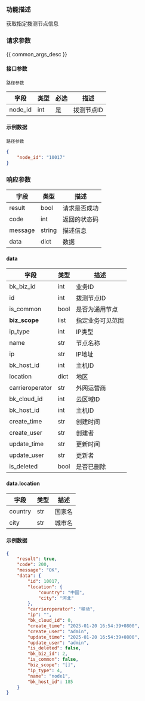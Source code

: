 ### 功能描述

获取指定拨测节点信息

### 请求参数

{{ common_args_desc }}

#### 接口参数
`路径参数`

| 字段      | 类型  | 必选 | 描述     |
|---------|-----|----|--------|
| node_id | int | 是  | 拨测节点ID |

#### 示例数据
`路径参数`

```json
{
    "node_id": "10017"
}
```

### 响应参数
| 字段    | 类型   | 描述         |
| ------- | ------ | ------------ |
| result  | bool   | 请求是否成功 |
| code    | int    | 返回的状态码 |
| message | string | 描述信息     |
| data    | dict   | 数据         |

#### data
| 字段              | 类型   | 描述       |
|-----------------|------|----------|
| bk_biz_id       | int  | 业务ID     |
| id              | int  | 拨测节点ID   |
| is_common       | bool | 是否为通用节点  |
| **biz_scope**       | list | 指定业务可见范围 |
| ip_type         | int  | IP类型     |
| name            | str  | 节点名称     |
| ip              | str  | IP地址     |
| bk_host_id      | int  | 主机ID     |
| location        | dict | 地区       |
| carrieroperator | str  | 外网运营商    |
| bk_cloud_id      | int  | 云区域ID    |
| bk_host_id       | int  | 主机ID     |
| create_time      | str  | 创建时间     |
| create_user      | str  | 创建者      |
| update_time      | str  | 更新时间     |
| update_user      | str  | 更新者      |
| is_deleted       | bool | 是否已删除    |

#### data.location
| 字段                  | 类型   | 描述  |
|---------------------|------|-----|
| country       | str  | 国家名 |
| city    | str  | 城市名   |

#### 示例数据

```json
{
    "result": true,
    "code": 200,
    "message": "OK",
    "data": {
        "id": 10017,
        "location": {
            "country": "中国",
            "city": "河北"
        },
        "carrieroperator": "移动",
        "ip": "",
        "bk_cloud_id": 0,
        "create_time": "2025-01-20 16:54:39+0800",
        "create_user": "admin",
        "update_time": "2025-01-20 16:54:39+0800",
        "update_user": "admin",
        "is_deleted": false,
        "bk_biz_id": 2,
        "is_common": false,
        "biz_scope": "[]",
        "ip_type": 4,
        "name": "node1",
        "bk_host_id": 185
    }
}
```
